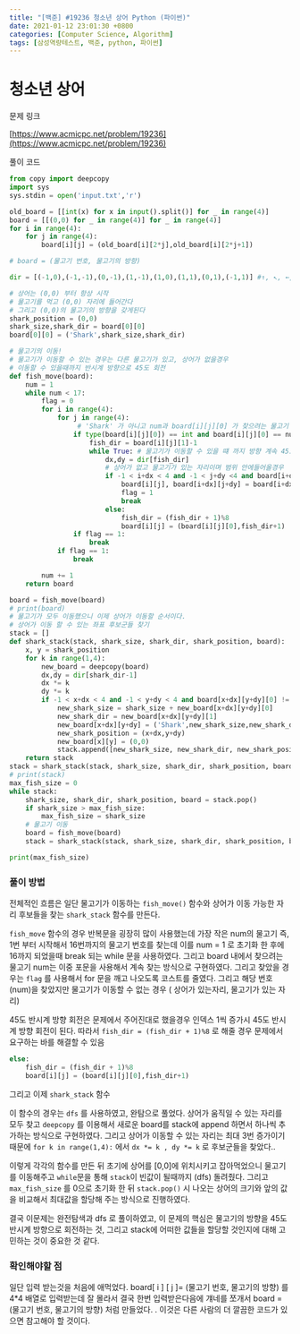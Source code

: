 ```yaml
---
title: "[백준] #19236 청소년 상어 Python (파이썬)"
date: 2021-01-12 23:01:30 +0800
categories: [Computer Science, Algorithm]
tags: [삼성역량테스트, 백준, python, 파이썬]  
---
```




# 청소년 상어

문제 링크

[https://www.acmicpc.net/problem/19236](https://www.acmicpc.net/problem/19236)



풀이 코드

```python
from copy import deepcopy
import sys
sys.stdin = open('input.txt','r')

old_board = [[int(x) for x in input().split()] for _ in range(4)]
board = [[(0,0) for _ in range(4)] for _ in range(4)]
for i in range(4):
    for j in range(4):
        board[i][j] = (old_board[i][2*j],old_board[i][2*j+1])

# board = (물고기 번호, 물고기의 방향)

dir = [(-1,0),(-1,-1),(0,-1),(1,-1),(1,0),(1,1),(0,1),(-1,1)] #↑, ↖, ←, ↙, ↓, ↘, →, ↗

# 상어는 (0,0) 부터 항상 시작
# 물고기를 먹고 (0,0) 자리에 들어간다 
# 그리고 (0,0)의 물고기의 방향을 갖게된다
shark_position = (0,0)
shark_size,shark_dir = board[0][0]
board[0][0] = ('Shark',shark_size,shark_dir)

# 물고기의 이동!
# 물고기가 이동할 수 있는 경우는 다른 물고기가 있고, 상어가 없을경우
# 이동할 수 있을때까지 반시계 방향으로 45도 회전
def fish_move(board):
    num = 1
    while num < 17:
        flag = 0
        for i in range(4):
            for j in range(4):
                 # 'Shark' 가 아니고 num과 board[i][j][0] 가 찾으려는 물고기 번호와 같을경우 
                if type(board[i][j][0]) == int and board[i][j][0] == num:
                    fish_dir = board[i][j][1]-1
                    while True: # 물고기가 이동할 수 있을 떄 까지 방향 계속 45도 반시계 회전
                        dx,dy = dir[fish_dir]
                        # 상어가 없고 물고기가 있는 자리이며 범위 안에들어올경우 
                        if -1 < i+dx < 4 and -1 < j+dy <4 and board[i+dx][j+dy][0] != 'Shark' and board[i+dx][j+dy] != 0: 
                            board[i][j], board[i+dx][j+dy] = board[i+dx][j+dy],board[i][j]
                            flag = 1
                            break
                        else:
                            fish_dir = (fish_dir + 1)%8
                            board[i][j] = (board[i][j][0],fish_dir+1)
                if flag == 1:
                    break
            if flag == 1:
                break

        num += 1
    return board

board = fish_move(board)
# print(board)
# 물고기가 모두 이동했으니 이제 상어가 이동할 순서이다.
# 상어가 이동 할 수 있는 좌표 후보군들 찾기
stack = []
def shark_stack(stack, shark_size, shark_dir, shark_position, board):
    x, y = shark_position
    for k in range(1,4):
        new_board = deepcopy(board)
        dx,dy = dir[shark_dir-1]
        dx *= k
        dy *= k
        if -1 < x+dx < 4 and -1 < y+dy < 4 and board[x+dx][y+dy][0] != 0: # 범위안에 들어가고 물고기가 있는 자리
            new_shark_size = shark_size + new_board[x+dx][y+dy][0]
            new_shark_dir = new_board[x+dx][y+dy][1]
            new_board[x+dx][y+dy] = ('Shark',new_shark_size,new_shark_dir)
            new_shark_position = (x+dx,y+dy)
            new_board[x][y] = (0,0)
            stack.append([new_shark_size, new_shark_dir, new_shark_position, new_board])
    return stack
stack = shark_stack(stack, shark_size, shark_dir, shark_position, board)
# print(stack)
max_fish_size = 0
while stack:
    shark_size, shark_dir, shark_position, board = stack.pop()
    if shark_size > max_fish_size:
        max_fish_size = shark_size
    # 물고기 이동
    board = fish_move(board)
    stack = shark_stack(stack, shark_size, shark_dir, shark_position, board)

print(max_fish_size)

```

### 풀이 방법

전체적인 흐름은 일단 물고기가 이동하는 `fish_move()` 함수와 상어가 이동 가능한 자리 후보들을 찾는 `shark_stack` 함수를 만든다.

`fish_move` 함수의 경우 반복문을 굉장히 많이 사용했는데 가장 작은 num의 물고기 즉, 1번 부터 시작해서 16번까지의 물고기 번호를 찾는데 이를 num = 1 로 초기화 한 후에 16까지 되었을때 break 되는 while 문을 사용하였다. 그리고 board 내에서 찾으려는 물고기 num는 이중 포문을 사용해서 계속 찾는 방식으로 구현하였다. 그리고 찾았을 경우는 `flag` 를 사용해서 for 문을 깨고 나오도록 코스트를 줄였다. 그리고 해당 번호(num)을 찾았지만 물고기가 이동할 수 없는 경우 ( 상어가 있는자리, 물고기가 있는 자리)

45도 반시계 방향 회전은 문제에서 주어진대로 했을경우 인덱스 1씩 증가시 45도 반시계 방향 회전이 된다. 따라서 `fish_dir = (fish_dir + 1)%8` 로 해줄 경우 문제에서 요구하는 바를 해결할 수 있음

```python
else:
    fish_dir = (fish_dir + 1)%8
    board[i][j] = (board[i][j][0],fish_dir+1)
```

그리고 이제 `shark_stack` 함수

이 함수의 경우는 `dfs` 를 사용하였고, 완탐으로 풀었다. 상어가 움직일 수 있는 자리를 모두 찾고 `deepcopy` 를 이용해서 새로운 board를 stack에 append 하면서 하나씩 추가하는 방식으로 구현하였다. 그리고 상어가 이동할 수 있는 자리는 최대 3번 증가이기 때문에 `for k in range(1,4):` 에서 `dx *= k , dy *= k` 로 후보군들을 찾았다..

이렇게 각각의 함수를 만든 뒤 초기에 상어를 [0,0]에 위치시키고 잡아먹었으니 물고기를 이동해주고 `while`문을 통해 `stack`이 빈값이 될때까지 (dfs) 돌려줬다. 그리고  `max_fish_size` 를 0으로 초기화 한 뒤 `stack.pop()` 시 나오는 상어의 크기와 앞의 값을 비교해서 최대값을 할당해 주는 방식으로 진행하였다.

결국 이문제는 완전탐색과 dfs 로 풀이하였고, 이 문제의 핵심은 물고기의 방향을 45도 반시계 방향으로 회전하는 것, 그리고 stack에 어떠한 값들을 할당할 것인지에 대해 고민하는 것이 중요한 것 같다.



### 확인해야할 점

일단 입력 받는것을 처음에 애먹었다. board[ i ] [ j ]= (물고기 번호, 물고기의 방향) 를 4*4 배열로 입력받는데 잘 몰라서 결국 한번 입력받은다음에 걔네를 쪼개서 board = (물고기 번호, 물고기의 방향) 처럼 만들었다. . 이것은 다른 사람의 더 깔끔한 코드가 있으면 참고해야 할 것이다.